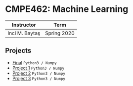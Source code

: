 # CMPE462: Machine Learning

| Instructor | Term |
|------------|-------------|
| Inci M. Baytaş | Spring 2020|

## Projects

- [Final](/CMPE462/Final) `Python3 / Numpy`
- [Project 1](/CMPE462/Project1) `Python3 / Numpy`
- [Project 2](/CMPE462/Project2) `Python3 / Numpy`
- [Project 3](/CMPE462/Project3) `Python3 / Numpy`
